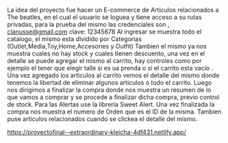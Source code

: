 
La idea del proyecto fue hacer un E-commerce de Articulos relacionados a The beatles, en el cual el usuario se loguea y tiene acceso a su rutas privadas, para la prueba del mismo las credenciales son , clanusse@gmail.com clave: 12345678
Al ingresar se muestra todo el catalogo, el mismo esta dividido por Categorias (Outlet,Media,Toy,Home,Accesories y Outfit) Tambien el mismo ya nos muestra cuales no hay stock y cuales tienen descuento, una vez en el detalle se puede agregar el mismo al carrito, hay controles como por ejemplo el tener que elegir talle si es ua prenda o si el carrito esta vacío . Una vez agregado los articulos al carrito vemos el detalle del mismo donde tenemos la libertad de eliminar algunos articulos o todo el carrito. Luego nos dirigimos a finalizar la compra donde nos muestra un resumen de lo que vamos a comprar y se procede a finalizar dicha compra, previo control de stock. Para las Alertas use la libreria Sweet Alert. Una vez finalizada la compra nos muestra el numero de Orden que es el ID de la misma. Tambien puse articulos relacionados cuando se clickea el detalle del mismo.

https://proyectofinal--extraordinary-kleicha-4df431.netlify.app/
